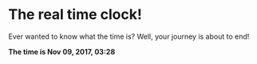 # The real time clock!

Ever wanted to know what the time is? Well, your journey is about to end!

**The time is Nov 09, 2017, 03:28**